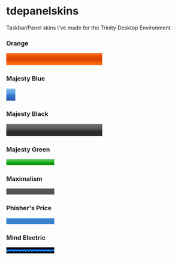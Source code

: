 # tdepanelskins
Taskbar/Panel skins I've made for the Trinity Desktop Environment.


### Orange
<img src="panelbars/bar.png"><img src="panelbars/bar.png"><img src="panelbars/bar.png"><img src="panelbars/bar.png"><img src="panelbars/bar.png"><img src="panelbars/bar.png"><img src="panelbars/bar.png"><img src="panelbars/bar.png">

### Majesty Blue
<img src="panelbars/bar2.png"><img src="panelbars/bar2.png"><img src="panelbars/bar2.png"><img src="panelbars/bar2.png"><img src="panelbars/bar2.png"><img src="panelbars/bar2.png"><img src="panelbars/bar2.png"><img src="panelbars/bar2.png">

### Majesty Black
<img src="panelbars/bar3.png"><img src="panelbars/bar3.png"><img src="panelbars/bar3.png"><img src="panelbars/bar3.png"><img src="panelbars/bar3.png"><img src="panelbars/bar3.png"><img src="panelbars/bar3.png"><img src="panelbars/bar3.png">

### Majesty Green
<img src="panelbars/bar4.png"><img src="panelbars/bar4.png"><img src="panelbars/bar4.png"><img src="panelbars/bar4.png"><img src="panelbars/bar4.png"><img src="panelbars/bar4.png"><img src="panelbars/bar4.png"><img src="panelbars/bar4.png">

### Maximalism
<img src="panelbars/bar5.png"><img src="panelbars/bar5.png"><img src="panelbars/bar5.png"><img src="panelbars/bar5.png"><img src="panelbars/bar5.png"><img src="panelbars/bar5.png"><img src="panelbars/bar5.png"><img src="panelbars/bar5.png">

### Phisher's Price
<img src="panelbars/bar_blue.png"><img src="panelbars/bar_blue.png"><img src="panelbars/bar_blue.png"><img src="panelbars/bar_blue.png"><img src="panelbars/bar_blue.png"><img src="panelbars/bar_blue.png"><img src="panelbars/bar_blue.png"><img src="panelbars/bar_blue.png">


### Mind Electric
<img src="panelbars/electric.png"><img src="panelbars/electric.png"><img src="panelbars/electric.png"><img src="panelbars/electric.png"><img src="panelbars/electric.png"><img src="panelbars/electric.png"><img src="panelbars/electric.png"><img src="panelbars/electric.png">
